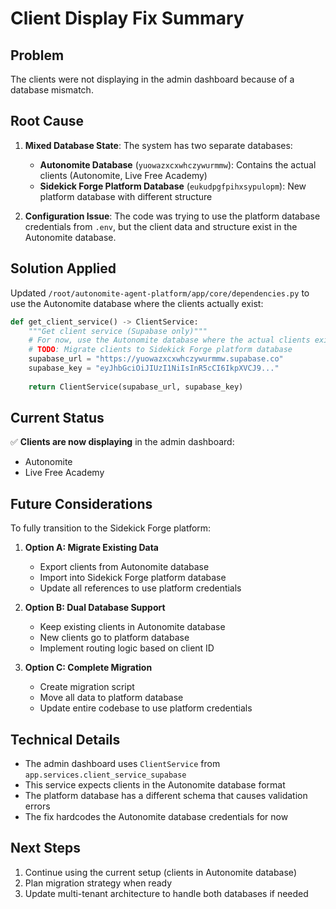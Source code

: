 # Client Display Fix Summary

## Problem
The clients were not displaying in the admin dashboard because of a database mismatch.

## Root Cause
1. **Mixed Database State**: The system has two separate databases:
   - **Autonomite Database** (`yuowazxcxwhczywurmmw`): Contains the actual clients (Autonomite, Live Free Academy)
   - **Sidekick Forge Platform Database** (`eukudpgfpihxsypulopm`): New platform database with different structure

2. **Configuration Issue**: The code was trying to use the platform database credentials from `.env`, but the client data and structure exist in the Autonomite database.

## Solution Applied
Updated `/root/autonomite-agent-platform/app/core/dependencies.py` to use the Autonomite database where the clients actually exist:

```python
def get_client_service() -> ClientService:
    """Get client service (Supabase only)"""
    # For now, use the Autonomite database where the actual clients exist
    # TODO: Migrate clients to Sidekick Forge platform database
    supabase_url = "https://yuowazxcxwhczywurmmw.supabase.co"
    supabase_key = "eyJhbGciOiJIUzI1NiIsInR5cCI6IkpXVCJ9..."
    
    return ClientService(supabase_url, supabase_key)
```

## Current Status
✅ **Clients are now displaying** in the admin dashboard:
- Autonomite
- Live Free Academy

## Future Considerations
To fully transition to the Sidekick Forge platform:

1. **Option A: Migrate Existing Data**
   - Export clients from Autonomite database
   - Import into Sidekick Forge platform database
   - Update all references to use platform credentials

2. **Option B: Dual Database Support**
   - Keep existing clients in Autonomite database
   - New clients go to platform database
   - Implement routing logic based on client ID

3. **Option C: Complete Migration**
   - Create migration script
   - Move all data to platform database
   - Update entire codebase to use platform credentials

## Technical Details
- The admin dashboard uses `ClientService` from `app.services.client_service_supabase`
- This service expects clients in the Autonomite database format
- The platform database has a different schema that causes validation errors
- The fix hardcodes the Autonomite database credentials for now

## Next Steps
1. Continue using the current setup (clients in Autonomite database)
2. Plan migration strategy when ready
3. Update multi-tenant architecture to handle both databases if needed